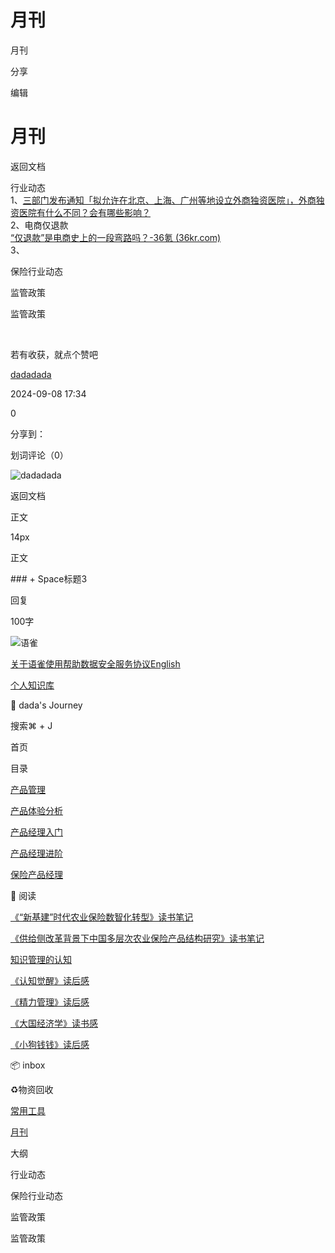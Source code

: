 # 月刊



月刊

分享

编辑

# 月刊

返回文档

行业动态  
1、[三部门发布通知「拟允许在北京、上海、广州等地设立外商独资医院」，外商独资医院有什么不同？会有哪些影响？](https://www.zhihu.com/question/666541635)  
2、电商仅退款  
[“仅退款”是电商史上的一段弯路吗？-36氪 \(36kr.com\)](https://www.36kr.com/p/2928242523003783)  
3、  
  


保险行业动态  


监管政策  
  


监管政策  


​

若有收获，就点个赞吧

[dadadada](/dadadada_up)

2024-09-08 17:34

0

分享到：[](https://service.weibo.com/share/share.php?url=https%3A%2F%2Fwww.yuque.com%2Fdadadada_up%2Fpm%2Fynbfycdov8xabw4q%23zSyZ4&pic=null&title=%E6%9C%88%E5%88%8A%20%7C%20%E8%A1%8C%E4%B8%9A%E5%8A%A8%E6%80%811%E3%80%81%E4%B8%89%E9%83%A8%E9%97%A8%E5%8F%91%E5%B8%83%E9%80%9A%E7%9F%A5%E3%80%8C%E6%8B%9F%E5%85%81%E8%AE%B8%E5%9C%A8%E5%8C%97%E4%BA%AC%E3%80%81%E4%B8%8A%E6%B5%B7%E3%80%81%E5%B9%BF%E5%B7%9E%E7%AD%89%E5%9C%B0%E8%AE%BE%E7%AB%8B%E5%A4%96%E5%95%86%E7%8B%AC%E8%B5%84%E5%8C%BB%E9%99%A2%E3%80%8D%EF%BC%8C%E5%A4%96%E5%95%86%E7%8B%AC%E8%B5%84%E5%8C%BB%E9%99%A2%E6%9C%89%E4%BB%80%E4%B9%88%E4%B8%8D%E5%90%8C%EF%BC%9F%E4%BC%9A%E6%9C%89%E5%93%AA%E4%BA%9B%E5%BD%B1%E5%93%8D%EF%BC%9F2%E3%80%81%E7%94%B5%E5%95%86%E4%BB%85%E9%80%80%E6%AC%BE%E2%80%9C%E4%BB%85%E9%80%80%E6%AC%BE%E2%80%9D%E6%98%AF%E7%94%B5%E5%95%86%E5%8F%B2%E4%B8%8A%E7%9A%84%E4%B8%80%E6%AE%B5%E5%BC%AF%E8%B7%AF%E5%90%97%EF%BC%9F-36%E6%B0%AA%20\(36kr.com\)3%E3%80%81%E4%BF%9D%E9%99%A9%E8%A1%8C%E4%B8%9A%E5%8A%A8%E6%80%81%E7%9B%91%E7%AE%A1%E6%94%BF%E7%AD%96%E7%9B%91%E7%AE%A1%E6%94%BF%E7%AD%96)

划词评论（0）

![dadadada](https://cdn.nlark.com/yuque/0/2023/jpeg/anonymous/1701409757346-49ab4e4e-2353-4eba-b033-774388dc0b25.jpeg?x-oss-process=image%2Fresize%2Cm_fill%2Cw_64%2Ch_64%2Fformat%2Cpng)

返回文档

正文

14px

正文

\#\#\# + Space标题3

  


回复

100字

![语雀](https://mdn.alipayobjects.com/huamei_0prmtq/afts/img/A*IVdnTJqUp6gAAAAAAAAAAAAADvuFAQ/original)

[关于语雀](/help/about)[使用帮助](/help)[数据安全](/about/security)[服务协议](/terms)[English](?language=en-us#zSyZ4)

[](/dashboard)[个人知识库](/dashboard/books)

📝 dada's Journey

搜索⌘ + J

首页

目录

[产品管理](/dadadada_up/pm/aspaa4gkdywo2k98)

[产品体验分析](/dadadada_up/pm/xe36v80hrh9yh7gs)

[产品经理入门](/dadadada_up/pm/mbha2suyzrneovwg)

[产品经理进阶](/dadadada_up/pm/hv9snieggu4ho8hk)

[保险产品经理](/dadadada_up/pm/lfckfznvm03z9c1q)

📖 阅读

[《“新基建”时代农业保险数智化转型》读书笔记](/dadadada_up/pm/kpazbgrlr8lghmkk)

[《供给侧改革背景下中国多层次农业保险产品结构研究》读书笔记](/dadadada_up/pm/dy6cr0h5ayqbmg0c)

[知识管理的认知](/dadadada_up/pm/hdu6xv8mksi45bau)

[《认知觉醒》读后感](/dadadada_up/pm/kl0bnd)

[《精力管理》读后感](/dadadada_up/pm/cnttfl)

[《大国经济学》读书感](/dadadada_up/pm/9rsh23)

[《小狗钱钱》读后感](/dadadada_up/pm/0tnw7a)

📦 inbox

♻️物资回收

[常用工具](/dadadada_up/pm/tlkq94qnlkmlhoc2)

[月刊](/dadadada_up/pm/ynbfycdov8xabw4q)

大纲

行业动态

保险行业动态

监管政策

监管政策
